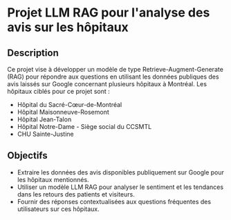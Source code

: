 # Projet LLM RAG pour l'analyse des avis sur les hôpitaux

## Description
Ce projet vise à développer un modèle de type Retrieve-Augment-Generate (RAG) pour répondre aux questions en utilisant les données publiques des avis laissés sur Google concernant plusieurs hôpitaux à Montréal. Les hôpitaux ciblés pour ce projet sont :
- Hôpital du Sacré-Cœur-de-Montréal
- Hôpital Maisonneuve-Rosemont
- Hôpital Jean-Talon
- Hôpital Notre-Dame - Siège social du CCSMTL
- CHU Sainte-Justine

## Objectifs
- Extraire les données des avis disponibles publiquement sur Google pour les hôpitaux mentionnés.
- Utiliser un modèle LLM RAG pour analyser le sentiment et les tendances dans les retours des patients et visiteurs.
- Fournir des réponses contextualisées aux questions fréquentes des utilisateurs sur ces hôpitaux.
